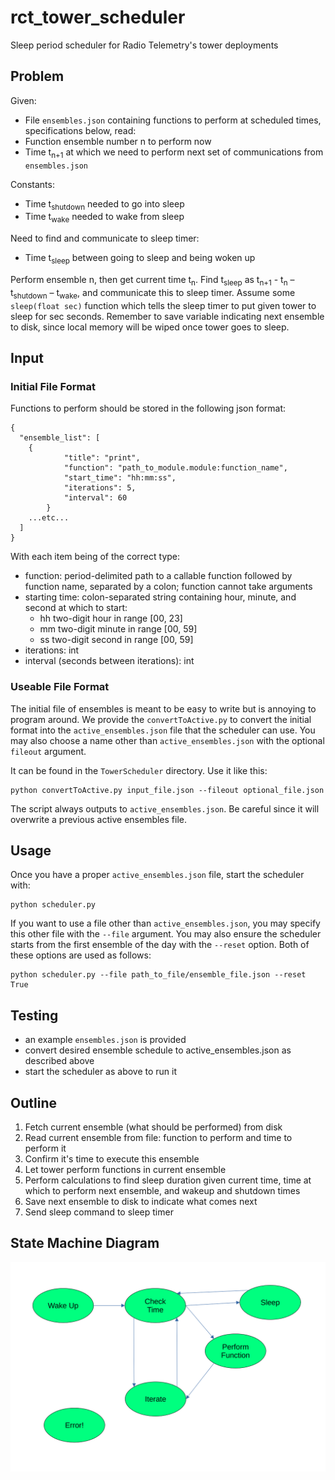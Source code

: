 # rct_tower_scheduler
Sleep period scheduler for Radio Telemetry's tower deployments

## Problem
Given:
-	File `ensembles.json` containing functions to perform at scheduled times, specifications below, read:
  -	Function ensemble number n to perform now
  -	Time t<sub>n+1</sub> at which we need to perform next set of communications from `ensembles.json`

Constants:
-	Time t<sub>shutdown</sub> needed to go into sleep
-	Time t<sub>wake</sub> needed to wake from sleep

Need to find and communicate to sleep timer:
-	Time t<sub>sleep</sub> between going to sleep and being woken up

Perform ensemble n, then get current time t<sub>n</sub>.
Find t<sub>sleep</sub> as t<sub>n+1</sub> - t<sub>n</sub> – t<sub>shutdown</sub> – t<sub>wake</sub>, and communicate this to sleep timer.
Assume some `sleep(float sec)` function which tells the sleep timer to put given tower to sleep for sec seconds.
Remember to save variable indicating next ensemble to disk, since local memory will be wiped once tower goes to sleep.

## Input

### Initial File Format
Functions to perform should be stored in the following json format:
```
{
  "ensemble_list": [
    {
            "title": "print",
            "function": "path_to_module.module:function_name",
            "start_time": "hh:mm:ss",
            "iterations": 5,
            "interval": 60
        }
    ...etc...
  ]
}
```
With each item being of the correct type:
- function: period-delimited path to a callable function followed by function name, separated by a colon; function cannot take arguments
- starting time: colon-separated string containing hour, minute, and second at which to start:
  - hh two-digit hour in range [00, 23]
  - mm two-digit minute in range [00, 59]
  - ss two-digit second in range [00, 59]
- iterations: int
- interval (seconds between iterations): int

### Useable File Format
The initial file of ensembles is meant to be easy to write but is annoying to program around. We provide the `convertToActive.py` to convert the initial format into the `active_ensembles.json` file that the scheduler can use. You may also choose a name other than `active_ensembles.json` with the optional `fileout` argument.

It can be found in the `TowerScheduler` directory. Use it like this:
```
python convertToActive.py input_file.json --fileout optional_file.json
```

The script always outputs to `active_ensembles.json`. Be careful since it will overwrite a previous active ensembles file.

## Usage
Once you have a proper `active_ensembles.json` file, start the scheduler with:
```
python scheduler.py
```

If you want to use a file other than `active_ensembles.json`, you may specify this other file with the `--file` argument. You may also ensure the scheduler starts from the first ensemble of the day with the `--reset` option. Both of these options are used as follows:
```
python scheduler.py --file path_to_file/ensemble_file.json --reset True
```

## Testing
- an example `ensembles.json` is provided
- convert desired ensemble schedule to active_ensembles.json as described above
- start the scheduler as above to run it

## Outline
1.	Fetch current ensemble (what should be performed) from disk
2.	Read current ensemble from file: function to perform and time to perform it
3.  Confirm it's time to execute this ensemble
4.	Let tower perform functions in current ensemble
5.	Perform calculations to find sleep duration given current time, time at which to perform next ensemble, and wakeup and shutdown times
6.	Save next ensemble to disk to indicate what comes next
7.	Send sleep command to sleep timer

## State Machine Diagram
![State machine diagram.](state_machine.png "This is our state machine.")

